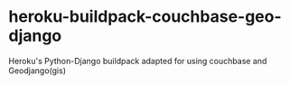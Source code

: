 heroku-buildpack-couchbase-geo-django
=====================================

Heroku's Python-Django buildpack adapted for using couchbase and Geodjango(gis)

